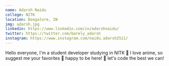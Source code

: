 ```yaml
---
name: Adarsh Naidu
college: NITK
location: Bangalore, IN
img: adarsh.jpg
linkedin: https://www.linkedin.com/in/adarshnaidu/
twitter: https://twitter.com/barely_adarsh
instagram: https://www.instagram.com/naidu.adarsh2511/
---
```


Hello everyone, I'm a student developer studying in NITK 🌼 I love anime, so suggest me your favorites 🌱 happy to be here! 🌿 let's code the best we can!
